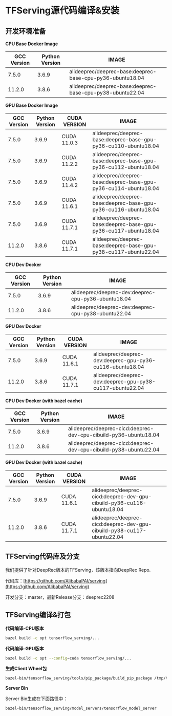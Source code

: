 # TFServing源代码编译&安装

## 开发环境准备

**CPU Base Docker Image**

| GCC Version | Python Version |                           IMAGE                           |
| ----------- | -------------- | --------------------------------------------------------- |
|   7.5.0     |    3.6.9       | alideeprec/deeprec-base:deeprec-base-cpu-py36-ubuntu18.04 |
|   11.2.0    |    3.8.6       | alideeprec/deeprec-base:deeprec-base-cpu-py38-ubuntu22.04 |

**GPU Base Docker Image**

| GCC Version | Python Version | CUDA VERSION |                           IMAGE                                 |
| ----------- | -------------- | ------------ | --------------------------------------------------------------- |
|    7.5.0    |    3.6.9       | CUDA 11.0.3  | alideeprec/deeprec-base:deeprec-base-gpu-py36-cu110-ubuntu18.04 |
|    7.5.0    |    3.6.9       | CUDA 11.2.2  | alideeprec/deeprec-base:deeprec-base-gpu-py36-cu112-ubuntu18.04 |
|    7.5.0    |    3.6.9       | CUDA 11.4.2  | alideeprec/deeprec-base:deeprec-base-gpu-py36-cu114-ubuntu18.04 |
|    7.5.0    |    3.6.9       | CUDA 11.6.1  | alideeprec/deeprec-base:deeprec-base-gpu-py36-cu116-ubuntu18.04 |
|    7.5.0    |    3.6.9       | CUDA 11.7.1  | alideeprec/deeprec-base:deeprec-base-gpu-py36-cu117-ubuntu18.04 |
|    11.2.0   |    3.8.6       | CUDA 11.7.1  | alideeprec/deeprec-base:deeprec-base-gpu-py38-cu117-ubuntu22.04 |

**CPU Dev Docker**

| GCC Version | Python Version |                        IMAGE                        |
| ----------- | -------------- | --------------------------------------------------- |
|   7.5.0     |    3.6.9       | alideeprec/deeprec-dev:deeprec-cpu-py36-ubuntu18.04 |
|   11.2.0    |    3.8.6       | alideeprec/deeprec-dev:deeprec-cpu-py38-ubuntu22.04 |

**GPU Dev Docker**

| GCC Version | Python Version | CUDA VERSION |                         IMAGE                             |
| ----------- | -------------- | ------------ | --------------------------------------------------------- |
|    7.5.0    |    3.6.9       | CUDA 11.6.1  | alideeprec/deeprec-dev:deeprec-gpu-py36-cu116-ubuntu18.04 |
|    11.2.0   |    3.8.6       | CUDA 11.7.1  | alideeprec/deeprec-dev:deeprec-gpu-py38-cu117-ubuntu22.04 |


**CPU Dev Docker (with bazel cache)**

| GCC Version | Python Version |                               IMAGE                              |
| ----------- | -------------- | ---------------------------------------------------------------- |
|   7.5.0     |    3.6.9       | alideeprec/deeprec-cicd:deeprec-dev-cpu-cibuild-py36-ubuntu18.04 |
|   11.2.0    |    3.8.6       | alideeprec/deeprec-cicd:deeprec-dev-cpu-cibuild-py38-ubuntu22.04 |


**GPU Dev Docker (with bazel cache)**

| GCC Version | Python Version | CUDA VERSION |                                IMAGE                                   |
| ----------- | -------------- | ------------ | ---------------------------------------------------------------------- |
|    7.5.0    |    3.6.9       | CUDA 11.6.1  | alideeprec/deeprec-cicd:deeprec-dev-gpu-cibuild-py36-cu116-ubuntu18.04 |
|    11.2.0   |    3.8.6       | CUDA 11.7.1  | alideeprec/deeprec-cicd:deeprec-dev-gpu-cibuild-py38-cu117-ubuntu22.04 |


## TFServing代码库及分支

我们提供了针对DeepRec版本的TFServing，该版本指向DeepRec Repo.

代码库：[https://github.com/AlibabaPAI/serving](https://github.com/AlibabaPAI/serving)

开发分支：master，最新Release分支：deeprec2208

## TFServing编译&打包

**代码编译-CPU版本**

```bash
bazel build -c opt tensorflow_serving/...
```

**代码编译-GPU版本**

```bash
bazel build -c opt --config=cuda tensorflow_serving/...
```

**生成Client Wheel包**

```bash
bazel-bin/tensorflow_serving/tools/pip_package/build_pip_package /tmp/tf_serving_client_whl
```

**Server Bin**

Server Bin生成在下面路径中：
```bash
bazel-bin/tensorflow_serving/model_servers/tensorflow_model_server
```

